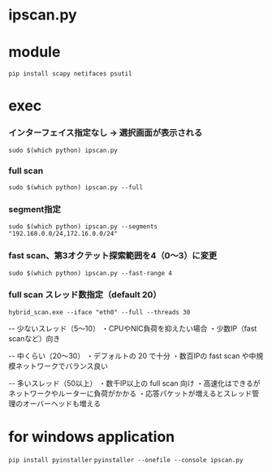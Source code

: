 # ipscan.py

# module
`pip install scapy netifaces psutil`

# exec

### インターフェイス指定なし → 選択画面が表示される
`sudo $(which python) ipscan.py`

### full scan
`sudo $(which python) ipscan.py --full`

### segment指定
`sudo $(which python) ipscan.py --segments "192.168.0.0/24,172.16.0.0/24"`

### fast scan、第3オクテット探索範囲を4（0〜3）に変更
`sudo $(which python) ipscan.py --fast-range 4`

### full scan スレッド数指定（default 20）
`hybrid_scan.exe --iface "eth0" --full --threads 30`

-- 少ないスレッド（5～10）
・CPUやNIC負荷を抑えたい場合
・少数IP（fast scanなど）向き

-- 中くらい（20～30）
・デフォルトの 20 で十分
・数百IPの fast scan や中規模ネットワークでバランス良い

-- 多いスレッド（50以上）
・数千IP以上の full scan 向け
・高速化はできるがネットワークやルーターに負荷がかかる
・応答パケットが増えるとスレッド管理のオーバーヘッドも増える


# for windows application
`pip install pyinstaller`
`pyinstaller --onefile --console ipscan.py`
